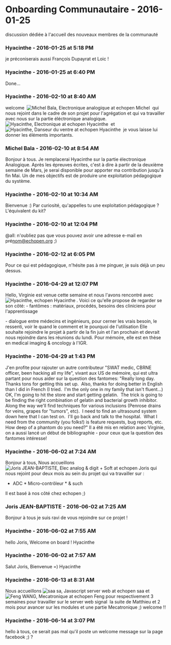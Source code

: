 # Onboarding Communautaire  - 2016-01-25

discussion dédiée à l'accueil des nouveaux membres de la communauté

### **Hyacinthe** - 2016-01-25 at 5:18 PM

je préconiserais aussi François Dupayrat et Loic !

### **Hyacinthe** - 2016-01-25 at 6:40 PM

Done...

### **Hyacinthe** - 2016-02-10 at 8:40 AM

welcome  ![Michel Bala, Electronique analogique at echopen](./../../zz_assets/images/avatars/2008321.png) Michel  qui nous rejoint dans le cadre de son projet pour l'agrégation et qui va travailler avec nous sur la partie éléctronique analogique.   ![Hyacinthe, Electronique at echopen](./../../zz_assets/images/avatars/1249123.png) Hyacinthe  et  ![Hyacinthe, Danseur du ventre at echopen](./../../zz_assets/images/avatars/1248689.png) Hyacinthe  je vous laisse lui donner les éléments importants.

### **Michel Bala** - 2016-02-10 at 8:54 AM

Bonjour à tous.   Je remplacerai Hyacinthe sur la partie électronique Analogique.  Après les épreuves écrites, c'est à dire à partir de la deuxième semaine de Mars, je serai disponible pour apporter ma contribution jusqu'à fin Mai.  Un de mes objectifs est de produire une exploitation pédagogique du système.

### **Hyacinthe** - 2016-02-10 at 10:34 AM

Bienvenue :)  Par curiosité, qu'appelles tu une exploitation pédagogique ? L'équivalent du kit?

### **Hyacinthe** - 2016-02-10 at 12:04 PM

@all: n'oubliez pas que vous pouvez avoir une adresse e-mail en pré[nom@echopen.org](mailto:nom@echopen.org) ;)

### **Hyacinthe** - 2016-02-12 at 6:05 PM

Pour ce qui est pédagogique, n'hésite pas à me pinguer, je suis déjà un peu dessus.

### **Hyacinthe** - 2016-04-29 at 12:07 PM

Hello,   Virginie est venue cette semaine et nous l'avons rencontré avec ![Hyacinthe, echopen](./../../zz_assets/images/avatars/2157822.png) Hyacinthe . Voici ce qu'elle propose de regarder se son côté:   \- fantômes : matériaux, procédés, besoins des cliniciens pour l'apprentissage

\- dialogue entre médecins et ingénieurs, pour cerner les vrais besoin, le ressenti, voir le quand le comment et le pourquoi de l'utilisation   Elle souhaite rejoindre le projet à partir de la fin juin et l'an prochain et devrait nous rejoindre dans les réunions du lundi.   Pour mémoire, elle est en thèse en medical imaging &amp; oncology à l'IGR.

### **Hyacinthe** - 2016-04-29 at 1:43 PM

J'en profite pour rajouter un autre contributeur "SWAT medic, CBRNE officer, been hacking all my life", vivant aux US de mémoire, qui est ultra partant pour nous aider sur la question des fantomes:   "Really long day.  Thanks tons for getting this set up.  Also, thanks for doing better in English than I did in French (I tried.  I'm the only one in my family that isn't fluent...)  OK, I'm going to hit the store and start getting gelatin.  The trick is going to be finding the right combination of gelatin and bacterial growth inhibitor. Along the way we'll find techniques for various inclusions (Penrose drains for veins, grapes for "tumors", etc).  I need to find an ultrasound system down here that I can test on.  I'll go back and talk to the hospital.  What I need from the community (you folks!) is feature requests, bug reports, etc.  How deep of a phantom do you need?"   Il a été mis en relation avec Virginie, on a aussi lancé un début de bibliographie - pour ceux que la question des fantomes intéresse!

### **Hyacinthe** - 2016-06-02 at 7:24 AM

Bonjour à tous,   Nous accueillons ![Joris JEAN-BAPTISTE, Elec analog & digit + Soft at echopen](./../../zz_assets/images/avatars/4392629.png) Joris qui nous rejoint pour deux mois au sein du projet qui va travailler sur :

 * ADC  * Micro-contrôleur  * &amp; such

  Il est basé à nos côté chez echopen ;)

### **Joris JEAN-BAPTISTE** - 2016-06-02 at 7:25 AM

Bonjour à tous je suis ravi de vous rejoindre sur ce projet !

### **Hyacinthe** - 2016-06-02 at 7:55 AM

hello Joris,   Welcome on board !   Hyacinthe

### **Hyacinthe** - 2016-06-02 at 7:57 AM

Salut Joris,   Bienvenue =)   Hyacinthe

### **Hyacinthe** - 2016-06-13 at 8:31 AM

Nous accueillons ![saa sa, Javascript server web at echopen](./../../zz_assets/images/avatars/4574039.png) saa et ![Feng WANG, Mecatronique at echopen](./../../zz_assets/images/avatars/4574256.png) Feng pour respectivement 3 semaines pour travailler sur le server web signal  la suite de Matthieu et 2 mois pour avancer sur les modules et une partie Mecatronique ;) welcome !!

### **Hyacinthe** - 2016-06-14 at 3:07 PM

hello à tous, ce serait pas mal qu'il poste un welcome message sur la page facebook ;) ?


